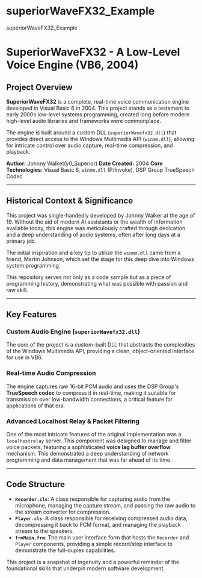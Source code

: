 # superiorWaveFX32_Example
superiorWaveFX32_Example
# SuperiorWaveFX32 - A Low-Level Voice Engine (VB6, 2004)

## Project Overview

**SuperiorWaveFX32** is a complete, real-time voice communication engine developed in Visual Basic 6 in 2004. This project stands as a testament to early 2000s low-level systems programming, created long before modern high-level audio libraries and frameworks were commonplace.

The engine is built around a custom DLL (`superiorWavefx32.dll`) that provides direct access to the Windows Multimedia API (`winmm.dll`), allowing for intricate control over audio capture, real-time compression, and playback.

**Author:** Johnny Walket(y0_Superior)
**Date Created:** 2004
**Core Technologies:** Visual Basic 6, `winmm.dll` (P/Invoke), DSP Group TrueSpeech Codec

---

## Historical Context & Significance

This project was single-handedly developed by Johnny Walker at the age of 19. Without the aid of modern AI assistants or the wealth of information available today, this engine was meticulously crafted through dedication and a deep understanding of audio systems, often after long days at a primary job.

The initial inspiration and a key tip to utilize the `winmm.dll` came from a friend, Martin Johnson, which set the stage for this deep dive into Windows system programming.

This repository serves not only as a code sample but as a piece of programming history, demonstrating what was possible with passion and raw skill.

---

## Key Features

### Custom Audio Engine (`superiorWavefx32.dll`)
The core of the project is a custom-built DLL that abstracts the complexities of the Windows Multimedia API, providing a clean, object-oriented interface for use in VB6.

### Real-time Audio Compression
The engine captures raw 16-bit PCM audio and uses the DSP Group's **TrueSpeech codec** to compress it in real-time, making it suitable for transmission over low-bandwidth connections, a critical feature for applications of that era.

### Advanced Localhost Relay & Packet Filtering
One of the most intricate features of the original implementation was a `localhostrelay` server. This component was designed to manage and filter voice packets, featuring a sophisticated **voice lag buffer overflow** mechanism. This demonstrated a deep understanding of network programming and data management that was far ahead of its time.

---

## Code Structure

* **`Recorder.cls`**: A class responsible for capturing audio from the microphone, managing the capture stream, and passing the raw audio to the stream converter for compression.
* **`Player.cls`**: A class responsible for receiving compressed audio data, decompressing it back to PCM format, and managing the playback stream to the speakers.
* **`frmMain.frm`**: The main user interface form that hosts the `Recorder` and `Player` components, providing a simple record/stop interface to demonstrate the full-duplex capabilities.

This project is a snapshot of ingenuity and a powerful reminder of the foundational skills that underpin modern software development.
